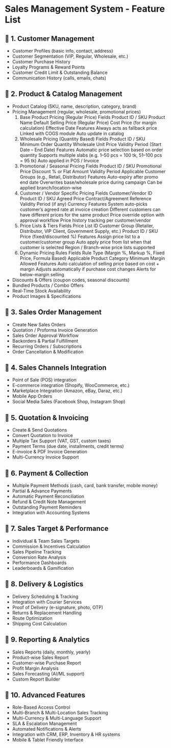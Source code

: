# Sales Management System - Feature List

## 🔹 1. Customer Management
- Customer Profiles (basic info, contact, address)
- Customer Segmentation (VIP, Regular, Wholesale, etc.)
- Customer Purchase History
- Loyalty Programs & Reward Points
- Customer Credit Limit & Outstanding Balance
- Communication History (calls, emails, chats)

## 🔹 2. Product & Catalog Management
- Product Catalog (SKU, name, description, category, brand)
- Pricing Management (regular, wholesale, promotional prices)
    1. Base Product Pricing (Regular Price)
        Fields
            Product ID / SKU
            Product Name
            Default Selling Price (Regular Price)
            Cost Price (for margin calculation)
            Effective Date
        Features
            Always acts as fallback price
            Linked with COGS module
            Auto update in catalog
    2. Wholesale Pricing (Quantity Based)
        Fields
            Product ID / SKU
            Minimum Order Quantity
            Wholesale Unit Price
            Validity Period (Start Date – End Date)
        Features
            Automatic price selection based on order quantity
            Supports multiple slabs (e.g. 1–50 pcs = 100 tk, 51–100 pcs = 95 tk)
            Auto applied in POS / Invoice
    3. Promotional / Seasonal Pricing
        Fields
            Product ID / SKU
            Promotional Price
            Discount % or Flat Amount
            Validity Period
            Applicable Customer Groups (e.g., Retail, Distributor)
        Features
            Auto-expiry after promo end date
            Overwrites base/wholesale price during campaign
            Can be applied branch/location-wise
    4. Customer / Vendor Specific Pricing
        Fields
            Customer/Vendor ID
            Product ID / SKU
            Agreed Price
            Contract/Agreement Reference
            Validity Period (if any)
            Currency
        Features
            System auto-picks customer’s agreed rate at invoice creation
            Different customers can have different prices for the same product
            Price override option with approval workflow
            Price history tracking per customer/vendor
    5. Price Lists & Tiers
        Fields
            Price List ID
            Customer Group (Retailer, Distributor, VIP Client, Government Supply, etc.)
            Product ID / SKU
            Price (fixed/discounted %)
        Features
            Assign price list to a customer/customer group
            Auto apply price from list when that customer is selected
            Region / Branch-wise price lists supported
    6. Dynamic Pricing Rules
        Fields
            Rule Type (Margin %, Markup %, Fixed Price, Formula Based)
            Applicable Product Category
            Minimum Margin Allowed
        Features
            Auto calculation of selling price based on cost + margin
            Adjusts automatically if purchase cost changes
            Alerts for below-margin selling
- Discounts & Offers (coupon codes, seasonal discounts)
- Bundled Products / Combo Offers
- Real-Time Stock Availability
- Product Images & Specifications

## 🔹 3. Sales Order Management
- Create New Sales Orders
- Quotation / Proforma Invoice Generation
- Sales Order Approval Workflow
- Backorders & Partial Fulfillment
- Recurring Orders / Subscriptions
- Order Cancellation & Modification

## 🔹 4. Sales Channels Integration
- Point of Sale (POS) integration
- E-commerce integration (Shopify, WooCommerce, etc.)
- Marketplace Integration (Amazon, eBay, Daraz, etc.)
- Mobile App Orders
- Social Media Sales (Facebook Shop, Instagram Shop)

## 🔹 5. Quotation & Invoicing
- Create & Send Quotations
- Convert Quotation to Invoice
- Multiple Tax Support (VAT, GST, custom taxes)
- Payment Terms (due date, installments, credit terms)
- E-invoice & PDF Invoice Generation
- Multi-Currency Invoice Support

## 🔹 6. Payment & Collection
- Multiple Payment Methods (cash, card, bank transfer, mobile money)
- Partial & Advance Payments
- Automatic Payment Reconciliation
- Refund & Credit Note Management
- Outstanding Payment Reminders
- Integration with Accounting Systems

## 🔹 7. Sales Target & Performance
- Individual & Team Sales Targets
- Commission & Incentives Calculation
- Sales Pipeline Tracking
- Conversion Rate Analysis
- Performance Dashboards
- Leaderboards & Gamification

## 🔹 8. Delivery & Logistics
- Delivery Scheduling & Tracking
- Integration with Courier Services
- Proof of Delivery (e-signature, photo, OTP)
- Returns & Replacement Handling
- Route Optimization
- Shipping Cost Calculation

## 🔹 9. Reporting & Analytics
- Sales Reports (daily, monthly, yearly)
- Product-wise Sales Report
- Customer-wise Purchase Report
- Profit Margin Analysis
- Sales Forecasting (AI/ML support)
- Custom Report Builder

## 🔹 10. Advanced Features
- Role-Based Access Control
- Multi-Branch & Multi-Location Sales Tracking
- Multi-Currency & Multi-Language Support
- SLA & Escalation Management
- Automated Notifications & Alerts
- Integration with CRM, ERP, Inventory & HR systems
- Mobile & Tablet Friendly Interface
